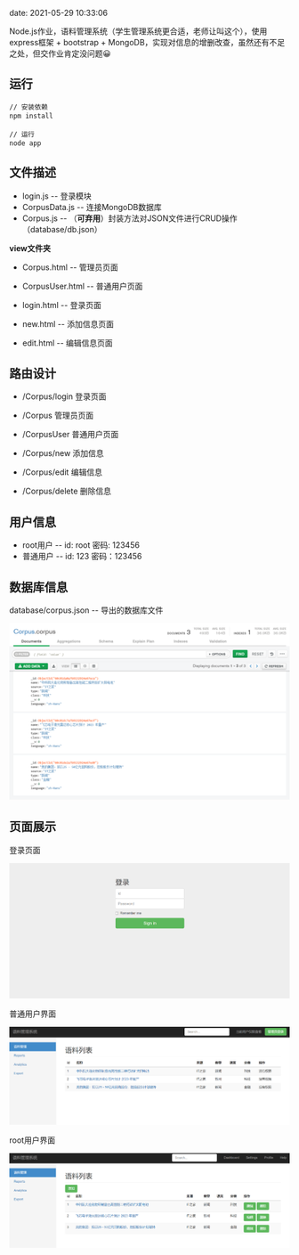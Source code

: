 
date: 2021-05-29 10:33:06

Node.js作业，语料管理系统（学生管理系统更合适，老师让叫这个），使用express框架 + bootstrap + MongoDB，实现对信息的增删改查，虽然还有不足之处，但交作业肯定没问题😀

## 运行

```
// 安装依赖
npm install

// 运行
node app
```

## 文件描述

- login.js -- 登录模块
- CorpusData.js -- 连接MongoDB数据库
- Corpus.js -- （**可弃用**）封装方法对JSON文件进行CRUD操作（database/db.json）

**view文件夹**

- Corpus.html -- 管理员页面

- CorpusUser.html -- 普通用户页面

- login.html -- 登录页面

- new.html -- 添加信息页面

- edit.html -- 编辑信息页面

## 路由设计

- /Corpus/login 登录页面

- /Corpus 管理员页面

- /CorpusUser 普通用户页面

- /Corpus/new 添加信息

- /Corpus/edit 编辑信息

- /Corpus/delete 删除信息

## 用户信息

- root用户 -- id: root    密码: 123456
- 普通用户 -- id: 123     密码：123456

## 数据库信息

database/corpus.json -- 导出的数据库文件

![数据库信息](./img/mongodb.png)

## 页面展示 

登录页面

![login](./img/login.png)

普通用户界面

![user](./img/user.png)

root用户界面

![user](./img/root.png)
